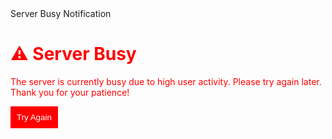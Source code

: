 <!DOCTYPE html>
<html lang="en">
<head>
    <meta charset="UTF-8">
    <meta name="viewport" content="width=device-width, initial-scale=1.0">
    Server Busy Notification
</head>
<body>
    <h1 style="color: red;">⚠️ Server Busy</h1>
    <p style="color: red;">
        The server is currently busy due to high user activity. Please try again later. Thank you for your patience!
    </p>
    <button style="background-color: red; color: white; border: none; padding: 10px; cursor: pointer;">
        Try Again
    </button>
</body>
</html>
